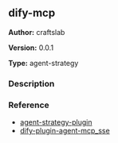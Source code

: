 ## dify-mcp

**Author:** craftslab

**Version:** 0.0.1

**Type:** agent-strategy

### Description

### Reference

- [agent-strategy-plugin](https://docs.dify.ai/plugins/quick-start/develop-plugins/agent-strategy-plugin)
- [dify-plugin-agent-mcp_sse](https://github.com/junjiem/dify-plugin-agent-mcp_sse)
